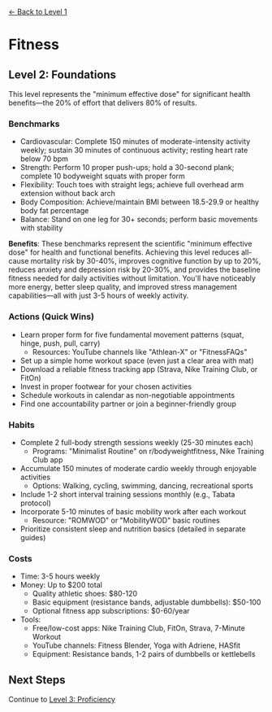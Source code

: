 [← Back to Level 1](level-1)
# Fitness
## Level 2: Foundations

This level represents the "minimum effective dose" for significant health benefits—the 20% of effort that delivers 80% of results.

### Benchmarks
- Cardiovascular: Complete 150 minutes of moderate-intensity activity weekly; sustain 30 minutes of continuous activity; resting heart rate below 70 bpm
- Strength: Perform 10 proper push-ups; hold a 30-second plank; complete 10 bodyweight squats with proper form
- Flexibility: Touch toes with straight legs; achieve full overhead arm extension without back arch
- Body Composition: Achieve/maintain BMI between 18.5-29.9 or healthy body fat percentage
- Balance: Stand on one leg for 30+ seconds; perform basic movements with stability

**Benefits**: These benchmarks represent the scientific "minimum effective dose" for health and functional benefits. Achieving this level reduces all-cause mortality risk by 30-40%, improves cognitive function by up to 20%, reduces anxiety and depression risk by 20-30%, and provides the baseline fitness needed for daily activities without limitation. You'll have noticeably more energy, better sleep quality, and improved stress management capabilities—all with just 3-5 hours of weekly activity.

### Actions (Quick Wins)
- Learn proper form for five fundamental movement patterns (squat, hinge, push, pull, carry)
  - Resources: YouTube channels like "Athlean-X" or "FitnessFAQs"
- Set up a simple home workout space (even just a clear area with mat)
- Download a reliable fitness tracking app (Strava, Nike Training Club, or FitOn)
- Invest in proper footwear for your chosen activities
- Schedule workouts in calendar as non-negotiable appointments
- Find one accountability partner or join a beginner-friendly group

### Habits
- Complete 2 full-body strength sessions weekly (25-30 minutes each)
  - Programs: "Minimalist Routine" on r/bodyweightfitness, Nike Training Club app
- Accumulate 150 minutes of moderate cardio weekly through enjoyable activities
  - Options: Walking, cycling, swimming, dancing, recreational sports
- Include 1-2 short interval training sessions monthly (e.g., Tabata protocol)
- Incorporate 5-10 minutes of basic mobility work after each workout
  - Resource: "ROMWOD" or "MobilityWOD" basic routines
- Prioritize consistent sleep and nutrition basics (detailed in separate guides)

### Costs
- Time: 3-5 hours weekly
- Money: Up to $200 total
  - Quality athletic shoes: $80-120
  - Basic equipment (resistance bands, adjustable dumbbells): $50-100
  - Optional fitness app subscriptions: $0-60/year
- Tools:
  - Free/low-cost apps: Nike Training Club, FitOn, Strava, 7-Minute Workout
  - YouTube channels: Fitness Blender, Yoga with Adriene, HASfit
  - Equipment: Resistance bands, 1-2 pairs of dumbbells or kettlebells

## Next Steps
Continue to [Level 3: Proficiency](level-3)
